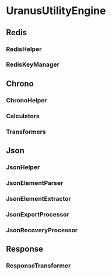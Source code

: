 # UranusUtilityEngine

## Redis <br>
### RedisHelper <br>
### RedisKeyManager <br>

## Chrono <br>
### ChronoHelper <br>
### Calculators <br>
### Transformers <br>

## Json <br>
### JsonHelper <br>
### JsonElementParser <br>
### JsonElementExtractor <br>
### JsonExportProcessor <br>
### JsonRecoveryProcessor <br>

## Response <br>
### ResponseTransformer <br>
